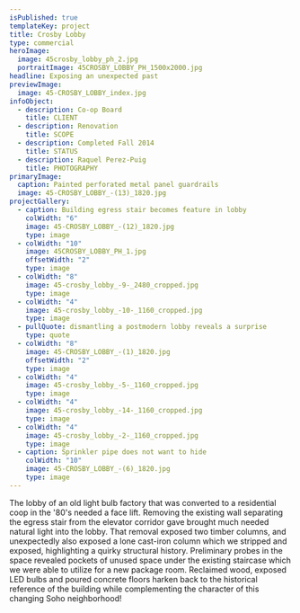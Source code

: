 ```yaml
---
isPublished: true
templateKey: project
title: Crosby Lobby
type: commercial
heroImage:
  image: 45crosby_lobby_ph_2.jpg
  portraitImage: 45CROSBY_LOBBY_PH_1500x2000.jpg
headline: Exposing an unexpected past
previewImage:
  image: 45-CROSBY_LOBBY_index.jpg
infoObject:
  - description: Co-op Board
    title: CLIENT
  - description: Renovation
    title: SCOPE
  - description: Completed Fall 2014
    title: STATUS
  - description: Raquel Perez-Puig
    title: PHOTOGRAPHY
primaryImage:
  caption: Painted perforated metal panel guardrails
  image: 45-CROSBY_LOBBY_-(13)_1820.jpg
projectGallery:
  - caption: Building egress stair becomes feature in lobby
    colWidth: "6"
    image: 45-CROSBY_LOBBY_-(12)_1820.jpg
    type: image
  - colWidth: "10"
    image: 45CROSBY_LOBBY_PH_1.jpg
    offsetWidth: "2"
    type: image
  - colWidth: "8"
    image: 45-crosby_lobby_-9-_2480_cropped.jpg
    type: image
  - colWidth: "4"
    image: 45-crosby_lobby_-10-_1160_cropped.jpg
    type: image
  - pullQuote: dismantling a postmodern lobby reveals a surprise
    type: quote
  - colWidth: "8"
    image: 45-CROSBY_LOBBY_-(1)_1820.jpg
    offsetWidth: "2"
    type: image
  - colWidth: "4"
    image: 45-crosby_lobby_-5-_1160_cropped.jpg
    type: image
  - colWidth: "4"
    image: 45-crosby_lobby_-14-_1160_cropped.jpg
    type: image
  - colWidth: "4"
    image: 45-crosby_lobby_-2-_1160_cropped.jpg
    type: image
  - caption: Sprinkler pipe does not want to hide
    colWidth: "10"
    image: 45-CROSBY_LOBBY_-(6)_1820.jpg
    type: image
---
```

The lobby of an old light bulb factory that was converted to a residential coop in the '80's needed a face lift. Removing the existing wall separating the egress stair from the elevator corridor gave brought much needed natural light into the lobby. That removal exposed two timber columns, and unexpectedly also exposed a lone cast-iron column which we stripped and exposed, highlighting a quirky structural history. Preliminary probes in the space revealed pockets of unused space under the existing staircase which we were able to utilize for a new package room. Reclaimed wood, exposed LED bulbs and poured concrete floors harken back to the historical reference of the building while complementing the character of this changing Soho neighborhood!